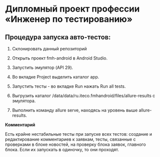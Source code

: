# **Дипломный проект профессии «Инженер по тестированию»**

## **Процедура запуска авто-тестов:**

1. Склонировать данный репозиторий 

2. Открыть проект fmh-android в Android Studio.

3. Запустить эмулятор (API 29).

4. Во вкладке Project выделить каталог app.

5. Запустить тесты - во вкладке Run нажать Run all tests.

6. Выгрузить каталог /data/data/ru.iteco.fmhandroid/files/allure-results с эмулятора.

7. Выполнить команду allure serve, находясь на уровень выше allure-results.

**Комментарий**

Есть крайне нестабильные тесты при запуске всех тестов: создание и редактирование комментариев к заявкам, тесты, связанные с проверками в блоке новостей, на проверку блока заявок, главного блока. Если их запускать в одиночку, то они проходят.
